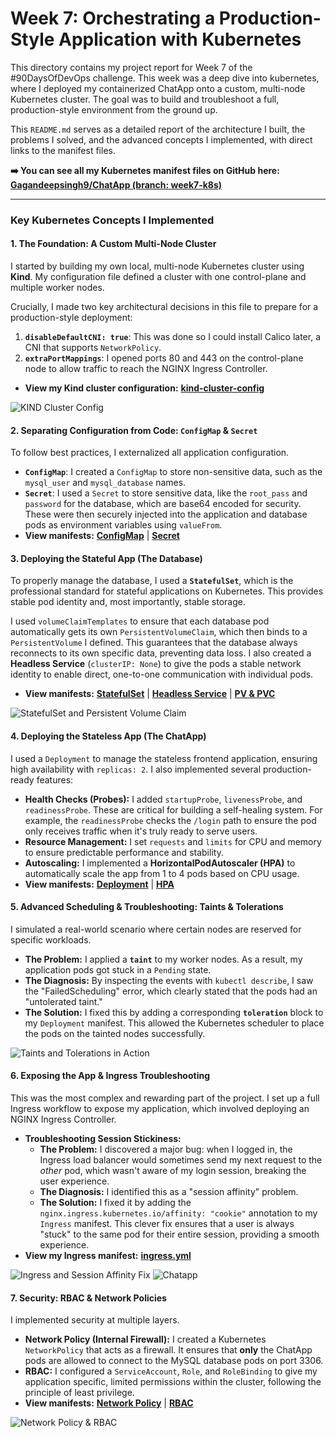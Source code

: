 # Week 7: Orchestrating a Production-Style Application with Kubernetes

This directory contains my project report for Week 7 of the #90DaysOfDevOps challenge. This week was a deep dive into kubernetes, where I deployed my containerized ChatApp onto a custom, multi-node Kubernetes cluster. The goal was to build and troubleshoot a full, production-style environment from the ground up.

This `README.md` serves as a detailed report of the architecture I built, the problems I solved, and the advanced concepts I implemented, with direct links to the manifest files.

**➡️ You can see all my Kubernetes manifest files on GitHub here:**
[**Gagandeepsingh9/ChatApp (branch: week7-k8s)**](https://github.com/Gagandeepsingh9/ChatApp/tree/week7-k8s)

---

### Key Kubernetes Concepts I Implemented

#### 1. The Foundation: A Custom Multi-Node Cluster
I started by building my own local, multi-node Kubernetes cluster using **Kind**. My configuration file defined a cluster with one control-plane and multiple worker nodes.

Crucially, I made two key architectural decisions in this file to prepare for a production-style deployment:
1.  **`disableDefaultCNI: true`**: This was done so I could install Calico later, a CNI that supports `NetworkPolicy`.
2.  **`extraPortMappings`**: I opened ports 80 and 443 on the control-plane node to allow traffic to reach the NGINX Ingress Controller.
*   **View my Kind cluster configuration:** [**kind-cluster-config**](https://github.com/Gagandeepsingh9/ChatApp/blob/week7-k8s/kind-cluster-config)

![KIND Cluster Config](screenshots/kind-cluster-config.png)

#### 2. Separating Configuration from Code: `ConfigMap` & `Secret`
To follow best practices, I externalized all application configuration.
*   **`ConfigMap`**: I created a `ConfigMap` to store non-sensitive data, such as the `mysql_user` and `mysql_database` names.
*   **`Secret`**: I used a `Secret` to store sensitive data, like the `root_pass` and `password` for the database, which are base64 encoded for security.
These were then securely injected into the application and database pods as environment variables using `valueFrom`.
*   **View manifests:** [**ConfigMap**](https://github.com/Gagandeepsingh9/ChatApp/blob/week7-k8s/k8s-mysql/configmap_mysql.yml) | [**Secret**](https://github.com/Gagandeepsingh9/ChatApp/blob/week7-k8s/k8s-mysql/secret_mysql.yml)

#### 3. Deploying the Stateful App (The Database)
To properly manage the database, I used a **`StatefulSet`**, which is the professional standard for stateful applications on Kubernetes. This provides stable pod identity and, most importantly, stable storage.

I used `volumeClaimTemplates` to ensure that each database pod automatically gets its own `PersistentVolumeClaim`, which then binds to a `PersistentVolume` I defined. This guarantees that the database always reconnects to its own specific data, preventing data loss. I also created a **Headless Service** (`clusterIP: None`) to give the pods a stable network identity to enable direct, one-to-one communication with individual pods.
*   **View manifests:** [**StatefulSet**](https://github.com/Gagandeepsingh9/ChatApp/blob/week7-k8s/k8s-mysql/statefulsets.yml) | [**Headless Service**](https://github.com/Gagandeepsingh9/ChatApp/blob/week7-k8s/k8s-mysql/service_mysql.yml) | [**PV & PVC**](https://github.com/Gagandeepsingh9/ChatApp/blob/week7-k8s/k8s-mysql/persistent_Volume.yml)

![StatefulSet and Persistent Volume Claim](screenshots/statefulset-and-pvc.png)

#### 4. Deploying the Stateless App (The ChatApp)
I used a `Deployment` to manage the stateless frontend application, ensuring high availability with `replicas: 2`. I also implemented several production-ready features:
*   **Health Checks (Probes):** I added `startupProbe`, `livenessProbe`, and `readinessProbe`. These are critical for building a self-healing system. For example, the `readinessProbe` checks the `/login` path to ensure the pod only receives traffic when it's truly ready to serve users.
*   **Resource Management:** I set `requests` and `limits` for CPU and memory to ensure predictable performance and stability.
*   **Autoscaling:** I implemented a **HorizontalPodAutoscaler (HPA)** to automatically scale the app from 1 to 4 pods based on CPU usage.
*   **View manifests:** [**Deployment**](https://github.com/Gagandeepsingh9/ChatApp/blob/week7-k8s/k8s-chatapp/deployment_chatapp.yml) | [**HPA**](https://github.com/Gagandeepsingh9/ChatApp/blob/week7-k8s/k8s-chatapp/hpa.yml)

#### 5. Advanced Scheduling & Troubleshooting: Taints & Tolerations
I simulated a real-world scenario where certain nodes are reserved for specific workloads.
*   **The Problem:** I applied a **`taint`** to my worker nodes. As a result, my application pods got stuck in a `Pending` state.
*   **The Diagnosis:** By inspecting the events with `kubectl describe`, I saw the "FailedScheduling" error, which clearly stated that the pods had an "untolerated taint."
*   **The Solution:** I fixed this by adding a corresponding **`toleration`** block to my `Deployment` manifest. This allowed the Kubernetes scheduler to place the pods on the tainted nodes successfully.

![Taints and Tolerations in Action](screenshots/taints-and-tolerations.png)

#### 6. Exposing the App & Ingress Troubleshooting
This was the most complex and rewarding part of the project. I set up a full Ingress workflow to expose my application, which involved deploying an NGINX Ingress Controller.
*   **Troubleshooting Session Stickiness:**
    *   **The Problem:** I discovered a major bug: when I logged in, the Ingress load balancer would sometimes send my next request to the *other* pod, which wasn't aware of my login session, breaking the user experience.
    *   **The Diagnosis:** I identified this as a "session affinity" problem.
    *   **The Solution:** I fixed it by adding the `nginx.ingress.kubernetes.io/affinity: "cookie"` annotation to my `Ingress` manifest. This clever fix ensures that a user is always "stuck" to the same pod for their entire session, providing a smooth experience. 
*   **View my Ingress manifest:** [**ingress.yml**](https://github.com/Gagandeepsingh9/ChatApp/blob/week7-k8s/k8s-chatapp/ingress.yml)

![Ingress and Session Affinity Fix](screenshots/ingress-setup-1.png)
![Chatapp](screenshots/ingress-setup-2.png)

#### 7. Security: RBAC & Network Policies
I implemented security at multiple layers.
*   **Network Policy (Internal Firewall):** I created a Kubernetes `NetworkPolicy` that acts as a firewall. It ensures that **only** the ChatApp pods are allowed to connect to the MySQL database pods on port 3306.
*   **RBAC:** I configured a `ServiceAccount`, `Role`, and `RoleBinding` to give my application specific, limited permissions within the cluster, following the principle of least privilege.
*   **View manifests:** [**Network Policy**](https://github.com/Gagandeepsingh9/ChatApp/blob/week7-k8s/k8s-mysql/network_policies.yml) | [**RBAC**](https://github.com/Gagandeepsingh9/ChatApp/blob/week7-k8s/k8s-chatapp/role.yml)

![Network Policy & RBAC](screenshots/rbac-network-policies.png)